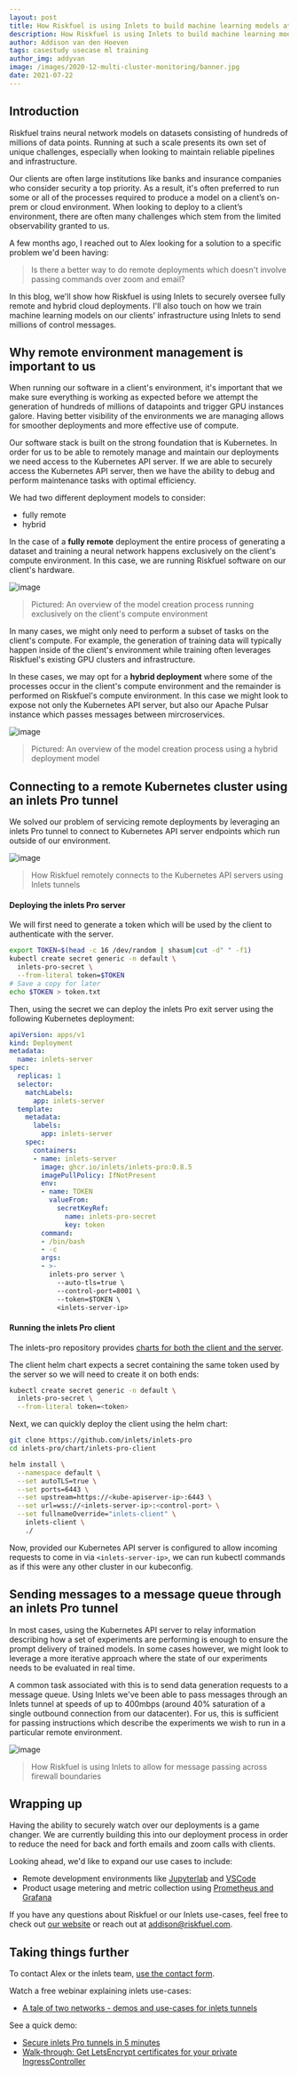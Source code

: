 ```yaml
---
layout: post
title: How Riskfuel is using Inlets to build machine learning models at scale
description: How Riskfuel is using Inlets to build machine learning models at scale through remote deployments
author: Addison van den Hoeven
tags: casestudy usecase ml training
author_img: addyvan
image: /images/2020-12-multi-cluster-monitoring/banner.jpg
date: 2021-07-22
---
```


## Introduction

Riskfuel trains neural network models on datasets consisting of hundreds of millions of data points. Running at such a scale presents its own set of unique challenges, especially when looking to maintain reliable pipelines and infrastructure. 

Our clients are often large institutions like banks and insurance companies who consider security a top priority. As a result, it's often preferred to run some or all of the processes required to produce a model on a client’s on-prem or cloud environment. When looking to deploy to a client’s environment, there are often many challenges which stem from the limited observability granted to us. 

A few months ago, I reached out to Alex looking for a solution to a specific problem we'd been having: 

> Is there a better way to do remote deployments which doesn't involve passing commands over zoom and email?


In this blog, we'll show how Riskfuel is using Inlets to securely oversee fully remote and hybrid cloud deployments. I'll also touch on how we train machine learning models on our clients' infrastructure using Inlets to send millions of control messages.

## Why remote environment management is important to us

When running our software in a client's environment, it's important that we make sure everything is working as expected before we attempt the generation of hundreds of millions of datapoints and trigger GPU instances galore. Having better visibility of the environments we are managing allows for smoother deployments and more effective use of compute. 

Our software stack is built on the strong foundation that is Kubernetes. In order for us to be able to remotely manage and maintain our deployments we need access to the Kubernetes API server. If we are able to securely access the Kubernetes API server, then we have the ability to debug and perform maintenance tasks with optimal efficiency.

We had two different deployment models to consider:
* fully remote
* hybrid

In the case of a **fully remote** deployment the entire process of generating a dataset and training a neural network happens exclusively on the client's compute environment. In this case, we are running Riskfuel software on our client's hardware.

![image](https://user-images.githubusercontent.com/24901494/118300237-b4c4b980-b4af-11eb-8e60-06f57697754e.png)
> Pictured: An overview of the model creation process running exclusively on the client's compute environment

In many cases, we might only need to perform a subset of tasks on the client's compute. For example, the generation of training data will typically happen inside of the client's environment while training often leverages Riskfuel's existing GPU clusters and infrastructure.

In these cases, we may opt for a **hybrid deployment** where some of the processes occur in the client's compute environment and the remainder is performed on Riskfuel's compute environment. In this case we might look to expose not only the Kubernetes API server, but also our Apache Pulsar instance which passes messages between mircroservices.

![image](https://user-images.githubusercontent.com/24901494/118129801-a0f35780-b3ca-11eb-9255-855de7046a41.png)
> Pictured: An overview of the model creation process using a hybrid deployment model

## Connecting to a remote Kubernetes cluster using an inlets Pro tunnel

We solved our problem of servicing remote deployments by leveraging an inlets Pro tunnel to connect to Kubernetes API server endpoints which run outside of our environment.

![image](https://user-images.githubusercontent.com/24901494/118299428-bcd02980-b4ae-11eb-8483-dfb476032a2a.png)
> How Riskfuel remotely connects to the Kubernetes API servers using Inlets tunnels

#### Deploying the inlets Pro server

We will first need to generate a token which will be used by the client to authenticate with the server. 
```bash
export TOKEN=$(head -c 16 /dev/random | shasum|cut -d" " -f1)
kubectl create secret generic -n default \
  inlets-pro-secret \
  --from-literal token=$TOKEN
# Save a copy for later
echo $TOKEN > token.txt
```

Then, using the secret we can deploy the inlets Pro exit server using the following Kubernetes deployment: 
```yaml
apiVersion: apps/v1
kind: Deployment
metadata:
  name: inlets-server
spec:
  replicas: 1
  selector:
    matchLabels:
      app: inlets-server
  template:
    metadata:
      labels:
        app: inlets-server
    spec:
      containers:
      - name: inlets-server
        image: ghcr.io/inlets/inlets-pro:0.8.5
        imagePullPolicy: IfNotPresent
        env:
        - name: TOKEN
          valueFrom:
            secretKeyRef:
              name: inlets-pro-secret
              key: token
        command:
        - /bin/bash
        - -c
        args:
        - >-
          inlets-pro server \
            --auto-tls=true \
            --control-port=8001 \
            --token=$TOKEN \
            <inlets-server-ip>
```

#### Running the inlets Pro client

The inlets-pro repository provides [charts for both the client and the server](https://github.com/inlets/inlets-pro/tree/master/chart). 

The client helm chart expects a secret containing the same token used by the server so we will need to create it on both ends:
```bash
kubectl create secret generic -n default \
  inlets-pro-secret \
  --from-literal token=<token>
```

Next, we can quickly deploy the client using the helm chart:
```bash
git clone https://github.com/inlets/inlets-pro
cd inlets-pro/chart/inlets-pro-client

helm install \
  --namespace default \
  --set autoTLS=true \
  --set ports=6443 \
  --set upstream=https://<kube-apiserver-ip>:6443 \
  --set url=wss://<inlets-server-ip>:<control-port> \
  --set fullnameOverride="inlets-client" \
    inlets-client \
    ./ 
```

Now, provided our Kubernetes API server is configured to allow incoming requests to come in via `<inlets-server-ip>`, we can run kubectl commands as if this were any other cluster in our kubeconfig. 

## Sending messages to a message queue through an inlets Pro tunnel

In most cases, using the Kubernetes API server to relay information describing how a set of experiments are performing is enough to ensure the prompt delivery of trained models. In some cases however, we might look to leverage a more iterative approach where the state of our experiments needs to be evaluated in real time. 

A common task associated with this is to send data generation requests to a message queue. Using Inlets we've been able to pass messages through an Inlets tunnel at speeds of up to 400mbps (around 40% saturation of a single outbound connection from our datacenter). For us, this is sufficient for passing instructions which describe the experiments we wish to run in a particular remote environment.

![image](https://user-images.githubusercontent.com/24901494/118302070-c7d88900-b4b1-11eb-8eed-ac3496ca658a.png)
> How Riskfuel is using Inlets to allow for message passing across firewall boundaries

## Wrapping up

Having the ability to securely watch over our deployments is a game changer. We are currently building this into our deployment process in order to reduce the need for back and forth emails and zoom calls with clients. 

Looking ahead, we'd like to expand our use cases to include:
* Remote development environments like [Jupyterlab](https://jupyter.org/) and [VSCode](https://code.visualstudio.com/)
* Product usage metering and metric collection using [Prometheus and Grafana](https://inlets.dev/blog/2020/12/15/multi-cluster-monitoring.html)

If you have any questions about Riskfuel or our Inlets use-cases, feel free to check out [our website](https://riskfuel.com/) or reach out at [addison@riskfuel.com](mailto:addison@riskfuel.com).


## Taking things further

To contact Alex or the inlets team, [use the contact form](/contact/).

Watch a free webinar explaining inlets use-cases:

* [A tale of two networks - demos and use-cases for inlets tunnels](https://youtu.be/AFMA1xA4zts?t=33)

See a quick demo:
* [Secure inlets Pro tunnels in 5 minutes](https://www.youtube.com/watch?v=yVCGNBqv74c)
* [Walk-through: Get LetsEncrypt certificates for your private IngressController](https://www.youtube.com/watch?v=4wFSdNW-p4Q)
